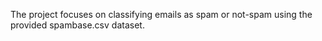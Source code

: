 The project focuses on classifying emails as spam or not-spam using the provided spambase.csv dataset.
